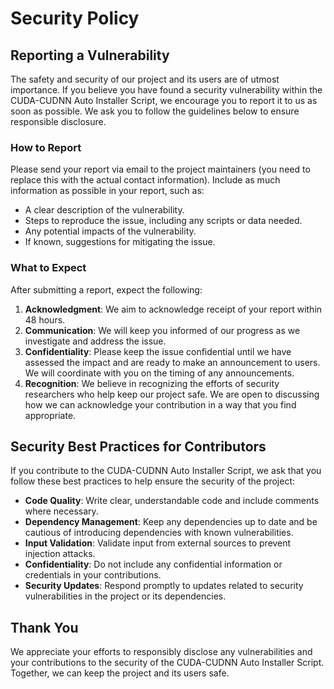 # Security Policy

## Reporting a Vulnerability

The safety and security of our project and its users are of utmost importance. If you believe you have found a security vulnerability within the CUDA-CUDNN Auto Installer Script, we encourage you to report it to us as soon as possible. We ask you to follow the guidelines below to ensure responsible disclosure.

### How to Report

Please send your report via email to the project maintainers (you need to replace this with the actual contact information). Include as much information as possible in your report, such as:

- A clear description of the vulnerability.
- Steps to reproduce the issue, including any scripts or data needed.
- Any potential impacts of the vulnerability.
- If known, suggestions for mitigating the issue.

### What to Expect

After submitting a report, expect the following:

1. **Acknowledgment**: We aim to acknowledge receipt of your report within 48 hours.
2. **Communication**: We will keep you informed of our progress as we investigate and address the issue.
3. **Confidentiality**: Please keep the issue confidential until we have assessed the impact and are ready to make an announcement to users. We will coordinate with you on the timing of any announcements.
4. **Recognition**: We believe in recognizing the efforts of security researchers who help keep our project safe. We are open to discussing how we can acknowledge your contribution in a way that you find appropriate.

## Security Best Practices for Contributors

If you contribute to the CUDA-CUDNN Auto Installer Script, we ask that you follow these best practices to help ensure the security of the project:

- **Code Quality**: Write clear, understandable code and include comments where necessary.
- **Dependency Management**: Keep any dependencies up to date and be cautious of introducing dependencies with known vulnerabilities.
- **Input Validation**: Validate input from external sources to prevent injection attacks.
- **Confidentiality**: Do not include any confidential information or credentials in your contributions.
- **Security Updates**: Respond promptly to updates related to security vulnerabilities in the project or its dependencies.

## Thank You

We appreciate your efforts to responsibly disclose any vulnerabilities and your contributions to the security of the CUDA-CUDNN Auto Installer Script. Together, we can keep the project and its users safe.
